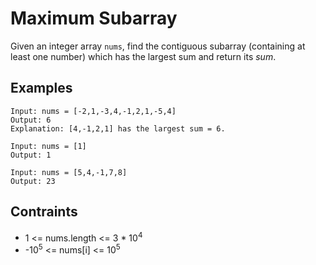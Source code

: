 # Maximum Subarray
Given an integer array ```nums```, find the contiguous subarray (containing at least one number) which has the largest sum and return its *sum*.
## Examples
```
Input: nums = [-2,1,-3,4,-1,2,1,-5,4]
Output: 6
Explanation: [4,-1,2,1] has the largest sum = 6.
```
```
Input: nums = [1]
Output: 1
```
```
Input: nums = [5,4,-1,7,8]
Output: 23
```

## Contraints
* 1 <= nums.length <= 3 * 10<sup>4</sup>
* -10<sup>5</sup> <= nums[i] <= 10<sup>5</sup>
